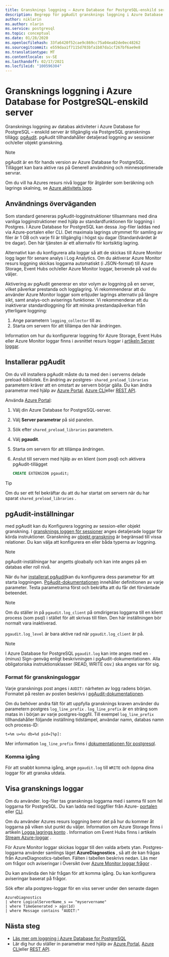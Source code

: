 ```yaml
---
title: Gransknings loggning – Azure Database for PostgreSQL-enskild server
description: Begrepp för pgAudit gransknings loggning i Azure Database for PostgreSQL-enskild server.
author: niklarin
ms.author: nlarin
ms.service: postgresql
ms.topic: conceptual
ms.date: 01/28/2020
ms.openlocfilehash: 33fa6420f52cae9c869cc75a04ea82de0ec48262
ms.sourcegitcommit: e559daa1f7115d703bfa1b87da1cf267bf6ae9e8
ms.translationtype: MT
ms.contentlocale: sv-SE
ms.lasthandoff: 02/17/2021
ms.locfileid: "100596304"
---
```

# <a name="audit-logging-in-azure-database-for-postgresql---single-server"></a>Gransknings loggning i Azure Database for PostgreSQL-enskild server

Gransknings loggning av databas aktiviteter i Azure Database for PostgreSQL – enskild server är tillgänglig via PostgreSQL gransknings tillägg: [pgAudit](https://www.pgaudit.org/). pgAudit tillhandahåller detaljerad loggning av sessioner och/eller objekt granskning.

> [!NOTE]
> pgAudit är en för hands version av Azure Database for PostgreSQL.
> Tillägget kan bara aktive ras på Generell användning och minnesoptimerade servrar.

Om du vill ha Azures resurs nivå loggar för åtgärder som beräkning och lagrings skalning, se [Azure aktivitets logg](../azure-monitor/essentials/platform-logs-overview.md).

## <a name="usage-considerations"></a>Användnings överväganden
Som standard genereras pgAudit-logginstruktioner tillsammans med dina vanliga logginstruktioner med hjälp av standardfunktionen för loggning i Postgres. I Azure Database for PostgreSQL kan dessa .log-filer laddas ned via Azure-portalen eller CLI. Det maximala lagrings utrymmet för samling av filer är 1 GB och varje fil är tillgänglig i högst sju dagar (Standardvärdet är tre dagar). Den här tjänsten är ett alternativ för kortsiktig lagring.

Alternativt kan du konfigurera alla loggar så att de skickas till Azure Monitor logg lager för senare analys i Log Analytics. Om du aktiverar Azure Monitor resurs loggning skickas loggarna automatiskt (i JSON-format) till Azure Storage, Event Hubs och/eller Azure Monitor loggar, beroende på vad du väljer.

Aktivering av pgAudit genererar en stor volym av loggning på en server, vilket påverkar prestanda och logglagring. Vi rekommenderar att du använder Azure Monitor loggar som erbjuder lagrings alternativ på längre sikt, samt analys-och aviserings funktioner. Vi rekommenderar att du inaktiverar standardloggning för att minska prestandapåverkan från ytterligare loggning:

   1. Ange parametern `logging_collector` till av. 
   2. Starta om servern för att tillämpa den här ändringen.

Information om hur du konfigurerar loggning för Azure Storage, Event Hubs eller Azure Monitor loggar finns i avsnittet resurs loggar i [artikeln Server loggar](concepts-server-logs.md).

## <a name="installing-pgaudit"></a>Installerar pgAudit

Om du vill installera pgAudit måste du ta med den i serverns delade preload-bibliotek. En ändring av postgres- `shared_preload_libraries` parametern kräver att en omstart av servern börjar gälla. Du kan ändra parametrar med hjälp av [Azure Portal](howto-configure-server-parameters-using-portal.md), [Azure CLI](howto-configure-server-parameters-using-cli.md)eller [REST API](/rest/api/postgresql/configurations/createorupdate).

Använda [Azure Portal](https://portal.azure.com):

   1. Välj din Azure Database for PostgreSQL-server.
   2. Välj **Server parametrar** på sid panelen.
   3. Sök efter `shared_preload_libraries` parametern.
   4. Välj **pgaudit**.
   5. Starta om servern för att tillämpa ändringen.

   6. Anslut till servern med hjälp av en klient (som psql) och aktivera pgAudit-tillägget
      ```SQL
      CREATE EXTENSION pgaudit;
      ```

> [!TIP]
> Om du ser ett fel bekräftar du att du har startat om servern när du har sparat `shared_preload_libraries` .

## <a name="pgaudit-settings"></a>pgAudit-inställningar

med pgAudit kan du Konfigurera loggning av session-eller objekt granskning. I [gransknings loggen för sessioner](https://github.com/pgaudit/pgaudit/blob/master/README.md#session-audit-logging) anges detaljerade loggar för körda instruktioner. Granskning av [objekt granskning](https://github.com/pgaudit/pgaudit/blob/master/README.md#object-audit-logging) är begränsad till vissa relationer. Du kan välja att konfigurera en eller båda typerna av loggning. 

> [!NOTE]
> pgAudit-inställningar har angetts gloabally och kan inte anges på en databas eller roll nivå.

När du har [installerat pgAudit](#installing-pgaudit)kan du konfigurera dess parametrar för att starta loggningen. [PgAudit-dokumentationen](https://github.com/pgaudit/pgaudit/blob/master/README.md#settings) innehåller definitionen av varje parameter. Testa parametrarna först och bekräfta att du får det förväntade beteendet.

> [!NOTE]
> Om du ställer in på `pgaudit.log_client` på omdirigeras loggarna till en klient process (som psql) i stället för att skrivas till filen. Den här inställningen bör normalt vara inaktiverad. <br> <br>
> `pgaudit.log_level` är bara aktive rad när `pgaudit.log_client` är på.

> [!NOTE]
> I Azure Database for PostgreSQL `pgaudit.log` kan inte anges med en `-` (minus) Sign-genväg enligt beskrivningen i pgAudit-dokumentationen. Alla obligatoriska instruktionsklasser (READ, WRITE osv.) ska anges var för sig.

### <a name="audit-log-format"></a>Format för granskningsloggar
Varje gransknings post anges i `AUDIT:` närheten av logg radens början. Formatet på resten av posten beskrivs i [pgAudit-dokumentationen](https://github.com/pgaudit/pgaudit/blob/master/README.md#format).

Om du behöver andra fält för att uppfylla gransknings kraven använder du parametern postgres `log_line_prefix` . `log_line_prefix` är en sträng som matas in i början av varje postgres-loggfil. Till exempel `log_line_prefix` tillhandahåller följande inställning tidstämpel, användar namn, databas namn och process-ID:

```
t=%m u=%u db=%d pid=[%p]:
```

Mer information `log_line_prefix` finns i [dokumentationen för postgresql](https://www.postgresql.org/docs/current/runtime-config-logging.html#GUC-LOG-LINE-PREFIX).

### <a name="getting-started"></a>Komma igång
För att snabbt komma igång, ange `pgaudit.log` till `WRITE` och öppna dina loggar för att granska utdata. 

## <a name="viewing-audit-logs"></a>Visa gransknings loggar
Om du använder. log-filer tas gransknings loggarna med i samma fil som fel loggarna för PostgreSQL. Du kan ladda ned loggfiler från Azure- [portalen](howto-configure-server-logs-in-portal.md) eller [CLI](howto-configure-server-logs-using-cli.md). 

Om du använder Azures resurs loggning beror det på hur du kommer åt loggarna på vilken slut punkt du väljer. Information om Azure Storage finns i artikeln [Logga lagrings konto](../azure-monitor/essentials/resource-logs.md#send-to-azure-storage) . Information om Event Hubs finns i artikeln [Stream Azure-loggar](../azure-monitor/essentials/resource-logs.md#send-to-azure-event-hubs) .

För Azure Monitor loggar skickas loggar till den valda arbets ytan. Postgres-loggarna använder samlings läget **AzureDiagnostics** , så att de kan frågas från AzureDiagnostics-tabellen. Fälten i tabellen beskrivs nedan. Läs mer om frågor och aviseringar i Översikt över [Azure Monitor loggar frågor](../azure-monitor/logs/log-query-overview.md) .

Du kan använda den här frågan för att komma igång. Du kan konfigurera aviseringar baserat på frågor.

Sök efter alla postgres-loggar för en viss server under den senaste dagen
```
AzureDiagnostics
| where LogicalServerName_s == "myservername"
| where TimeGenerated > ago(1d) 
| where Message contains "AUDIT:"
```

## <a name="next-steps"></a>Nästa steg
- [Läs mer om loggning i Azure Database for PostgreSQL](concepts-server-logs.md)
- Lär dig hur du ställer in parametrar med hjälp av [Azure Portal](howto-configure-server-parameters-using-portal.md), [Azure CLI](howto-configure-server-parameters-using-cli.md)eller [REST API](/rest/api/postgresql/configurations/createorupdate).